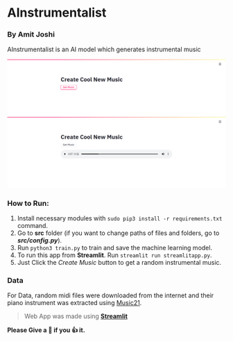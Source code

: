 # AInstrumentalist
### By Amit Joshi
AInstrumentalist is an AI model which generates instrumental music

<img src="src/img/screenshot1.png?raw=true" width="1000">
<img src="src/img/screenshot2.png?raw=true" width="1000">

### How to Run:
1. Install necessary modules with `sudo pip3 install -r requirements.txt` command.
2. Go to __src__ folder (if you want to change paths of files and folders, go to _**src/config.py**_).
3. Run `python3 train.py` to train and save the machine learning model.
4. To run this app from **Streamlit**. Run `streamlit run streamlitapp.py`.
5. Just Click the _Create Music_ button to get a random instrumental music.

### Data
For Data, random midi files were downloaded from the internet and their piano instrument was extracted using [Music21](http://web.mit.edu/music21/).

> Web App was made using [__Streamlit__](https://www.streamlit.io/)

__Please Give a :star2: if you :+1: it.__

